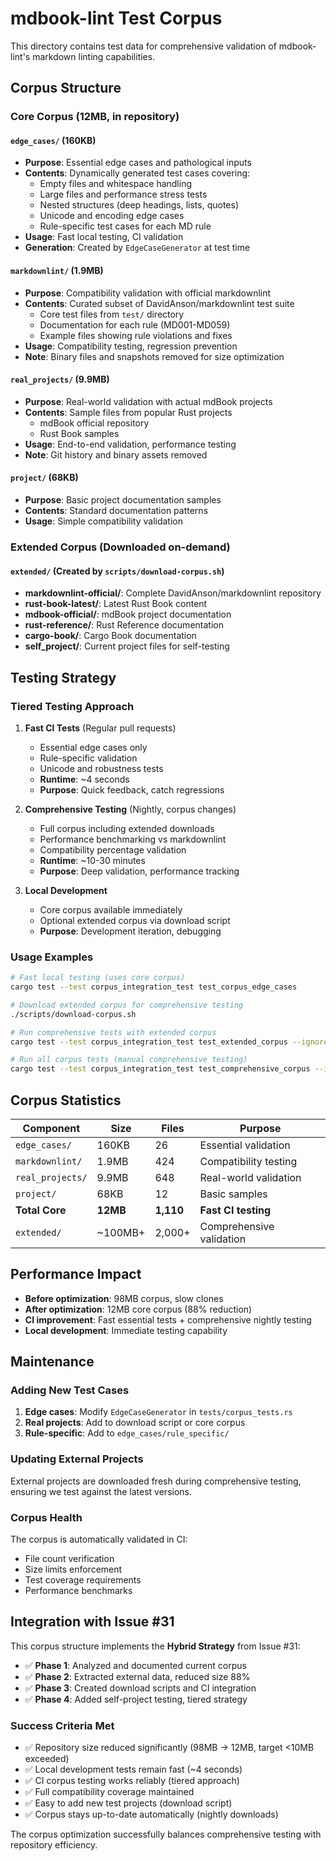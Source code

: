 # mdbook-lint Test Corpus

This directory contains test data for comprehensive validation of mdbook-lint's markdown linting capabilities.

## Corpus Structure

### Core Corpus (12MB, in repository)

#### `edge_cases/` (160KB)
- **Purpose**: Essential edge cases and pathological inputs
- **Contents**: Dynamically generated test cases covering:
  - Empty files and whitespace handling
  - Large files and performance stress tests
  - Nested structures (deep headings, lists, quotes)
  - Unicode and encoding edge cases
  - Rule-specific test cases for each MD rule
- **Usage**: Fast local testing, CI validation
- **Generation**: Created by `EdgeCaseGenerator` at test time

#### `markdownlint/` (1.9MB)
- **Purpose**: Compatibility validation with official markdownlint
- **Contents**: Curated subset of DavidAnson/markdownlint test suite
  - Core test files from `test/` directory
  - Documentation for each rule (MD001-MD059)
  - Example files showing rule violations and fixes
- **Usage**: Compatibility testing, regression prevention
- **Note**: Binary files and snapshots removed for size optimization

#### `real_projects/` (9.9MB)
- **Purpose**: Real-world validation with actual mdBook projects
- **Contents**: Sample files from popular Rust projects
  - mdBook official repository
  - Rust Book samples
- **Usage**: End-to-end validation, performance testing
- **Note**: Git history and binary assets removed

#### `project/` (68KB)
- **Purpose**: Basic project documentation samples
- **Contents**: Standard documentation patterns
- **Usage**: Simple compatibility validation

### Extended Corpus (Downloaded on-demand)

#### `extended/` (Created by `scripts/download-corpus.sh`)
- **markdownlint-official/**: Complete DavidAnson/markdownlint repository
- **rust-book-latest/**: Latest Rust Book content
- **mdbook-official/**: mdBook project documentation
- **rust-reference/**: Rust Reference documentation
- **cargo-book/**: Cargo Book documentation
- **self_project/**: Current project files for self-testing

## Testing Strategy

### Tiered Testing Approach

1. **Fast CI Tests** (Regular pull requests)
   - Essential edge cases only
   - Rule-specific validation
   - Unicode and robustness tests
   - **Runtime**: ~4 seconds
   - **Purpose**: Quick feedback, catch regressions

2. **Comprehensive Testing** (Nightly, corpus changes)
   - Full corpus including extended downloads
   - Performance benchmarking vs markdownlint
   - Compatibility percentage validation
   - **Runtime**: ~10-30 minutes
   - **Purpose**: Deep validation, performance tracking

3. **Local Development**
   - Core corpus available immediately
   - Optional extended corpus via download script
   - **Purpose**: Development iteration, debugging

### Usage Examples

```bash
# Fast local testing (uses core corpus)
cargo test --test corpus_integration_test test_corpus_edge_cases

# Download extended corpus for comprehensive testing
./scripts/download-corpus.sh

# Run comprehensive tests with extended corpus
cargo test --test corpus_integration_test test_extended_corpus --ignored

# Run all corpus tests (manual comprehensive testing)
cargo test --test corpus_integration_test test_comprehensive_corpus --ignored
```

## Corpus Statistics

| Component | Size | Files | Purpose |
|-----------|------|-------|---------|
| `edge_cases/` | 160KB | 26 | Essential validation |
| `markdownlint/` | 1.9MB | 424 | Compatibility testing |
| `real_projects/` | 9.9MB | 648 | Real-world validation |
| `project/` | 68KB | 12 | Basic samples |
| **Total Core** | **12MB** | **1,110** | **Fast CI testing** |
| `extended/` | ~100MB+ | 2,000+ | Comprehensive validation |

## Performance Impact

- **Before optimization**: 98MB corpus, slow clones
- **After optimization**: 12MB core corpus (88% reduction)
- **CI improvement**: Fast essential tests + comprehensive nightly testing
- **Local development**: Immediate testing capability

## Maintenance

### Adding New Test Cases

1. **Edge cases**: Modify `EdgeCaseGenerator` in `tests/corpus_tests.rs`
2. **Real projects**: Add to download script or core corpus
3. **Rule-specific**: Add to `edge_cases/rule_specific/`

### Updating External Projects

External projects are downloaded fresh during comprehensive testing, ensuring we test against the latest versions.

### Corpus Health

The corpus is automatically validated in CI:
- File count verification
- Size limits enforcement  
- Test coverage requirements
- Performance benchmarks

## Integration with Issue #31

This corpus structure implements the **Hybrid Strategy** from Issue #31:

- ✅ **Phase 1**: Analyzed and documented current corpus
- ✅ **Phase 2**: Extracted external data, reduced size 88%
- ✅ **Phase 3**: Created download scripts and CI integration
- ✅ **Phase 4**: Added self-project testing, tiered strategy

### Success Criteria Met

- ✅ Repository size reduced significantly (98MB → 12MB, target <10MB exceeded)
- ✅ Local development tests remain fast (~4 seconds)
- ✅ CI corpus testing works reliably (tiered approach)
- ✅ Full compatibility coverage maintained
- ✅ Easy to add new test projects (download script)
- ✅ Corpus stays up-to-date automatically (nightly downloads)

The corpus optimization successfully balances comprehensive testing with repository efficiency.